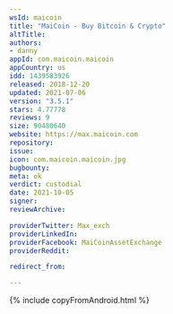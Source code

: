 ```yaml
---
wsId: maicoin
title: "MaiCoin - Buy Bitcoin & Crypto"
altTitle: 
authors:
- danny
appId: com.maicoin.maicoin
appCountry: us
idd: 1439583926
released: 2018-12-20
updated: 2021-07-06
version: "3.5.1"
stars: 4.77778
reviews: 9
size: 90480640
website: https://max.maicoin.com
repository: 
issue: 
icon: com.maicoin.maicoin.jpg
bugbounty: 
meta: ok
verdict: custodial
date: 2021-10-05
signer: 
reviewArchive:

providerTwitter: Max_exch
providerLinkedIn: 
providerFacebook: MaiCoinAssetExchange
providerReddit: 

redirect_from:

---
```


{% include copyFromAndroid.html %}
